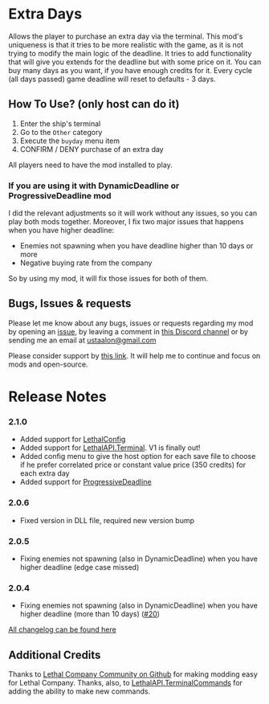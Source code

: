 # Extra Days
Allows the player to purchase an extra day via the terminal. This mod's uniqueness is that it tries to be more realistic with the game, as it is not trying to modify the main logic of the deadline. It tries to add functionality that will give you extends for the deadline but with some price on it. You can buy many days as you want, if you have enough credits for it. Every cycle (all days passed) game deadline will reset to defaults - 3 days.

## How To Use? (only host can do it)
1. Enter the ship's terminal
2. Go to the `Other` category
3. Execute the `buyday` menu item
4. CONFIRM / DENY purchase of an extra day

All players need to have the mod installed to play.

### If you are using it with DynamicDeadline or ProgressiveDeadline mod
I did the relevant adjustments so it will work without any issues, so you can play both mods together. Moreover, I fix two major issues that happens when you have higher deadline:
- Enemies not spawning when you have deadline higher than 10 days or more
- Negative buying rate from the company

So by using my mod, it will fix those issues for both of them.

## Bugs, Issues & requests
Please let me know about any bugs, issues or requests regarding my mod by opening an [issue](https://github.com/ustaalon/LethalCompany.ExtraDays/issues), by leaving a comment in [this Discord channel](https://discord.com/channels/1168655651455639582/1190842600534573056) or by sending me an email at ustaalon@gmail.com

Please consider support by [this link](https://ko-fi.com/ustaalon). It will help me to continue and focus on mods and open-source.

# Release Notes
### 2.1.0
- Added support for [LethalConfig](https://thunderstore.io/c/lethal-company/p/AinaVT/LethalConfig/)
- Added support for [LethalAPI.Terminal](https://thunderstore.io/c/lethal-company/p/LethalAPI/LethalAPI_Terminal/). V1 is finally out!
- Added config menu to give the host option for each save file to choose if he prefer correlated price or constant value price (350 credits) for each extra day
- Added support for [ProgressiveDeadline](https://thunderstore.io/c/lethal-company/p/LethalOrg/ProgressiveDeadline/)

### 2.0.6
- Fixed version in DLL file, required new version bump

### 2.0.5
- Fixing enemies not spawning (also in DynamicDeadline) when you have higher deadline (edge case missed)

### 2.0.4
- Fixing enemies not spawning (also in DynamicDeadline) when you have higher deadline (more than 10 days) ([#20](https://github.com/ustaalon/LethalCompany.ExtraDays/issues/20))

[All changelog can be found here](https://github.com/ustaalon/LethalCompany.ExtraDays/blob/rc/CHANGELOG.md)

## Additional Credits
Thanks to [Lethal Company Community on Github](https://github.com/LethalCompany) for making modding easy for Lethal Company.
Thanks, also, to [LethalAPI.TerminalCommands](https://github.com/LethalCompany/LethalAPI.TerminalCommands) for adding the ability to make new commands.